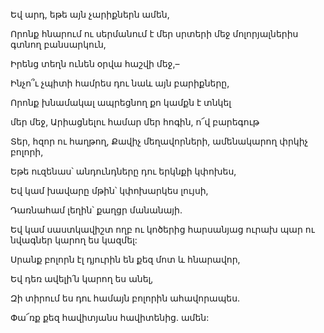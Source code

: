 Եվ արդ, եթե այն չարիքներն ամեն,


Որոնք հնարում ու սերմանում է մեր սրտերի մեջ մոլորյալներիս գտնող բանսարկուն,


Իրենց տեղն ունեն օրվա հաշվի մեջ,–


Ինչո՞ւ չպիտի համրես դու նաև այն բարիքները,


Որոնք խնամակալ ապրեցնող քո կամքն է տնկել


մեր մեջ, Արիացնելու համար մեր հոգին, ո՜վ բարեգութ


Տեր, հզոր ու հաղթող, Քավիչ մեղավորների, ամենակարող փրկիչ բոլորի,


Եթե ուզենաս՝ անդունդները դու երկնքի կփոխես,


Եվ կամ խավարը մթին՝ կփոխարկես լույսի,


Դառնահամ լեղին՝ քաղցր մանանայի.


Եվ կամ սաստկավիշտ ողբ ու կոծերից հարսանյաց ուրախ պար ու նվագներ կարող ես կազմել:


Սրանք բոլորն էլ դյուրին են քեզ մոտ և հնարավոր,


Եվ դեռ ավելի՛ն կարող ես անել,


Զի տիրում ես դու համայն բոլորին ահավորապես.


Փա՜ռք քեզ հավիտյանս հավիտենից. ամեն: